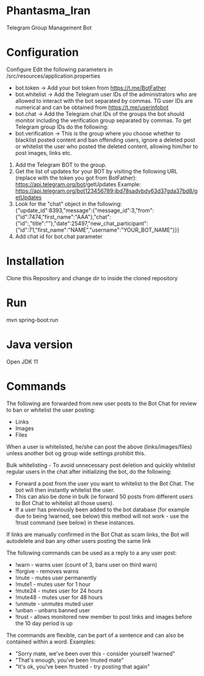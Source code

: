 # Phantasma_Iran
Telegram Group Management Bot
# Configuration
Configure
Edit the following parameters in /src/resources/application.properties
- bot.token -> Add your bot token from https://t.me/BotFather
- bot.whitelist -> Add the Telegram user IDs of the administrators who are allowed to interact with the bot separated by commas. TG user IDs are numerical and can be obtained from https://t.me/userinfobot
- bot.chat -> Add the Telegram chat IDs of the groups the bot should monitor including the verification group separated by commas. To get Telegram group IDs do the following:
- bot.verification -> This is the group where you choose whether to blacklist posted content and ban offending users, ignore a deleted post or whitelist the user who posted the deleted content, allowing him/her to post images, links etc.

1) Add the Telegram BOT to the group.
2) Get the list of updates for your BOT by visiting the following URL (replace with the token you got from BotFather):
https://api.telegram.org/bot<YourBOTToken>/getUpdates
Example: https://api.telegram.org/bot123456789:jbd78sadvbdy63d37gda37bd8/getUpdates
3) Look for the "chat" object in the following:
{"update_id":8393,"message":{"message_id":3,"from":{"id":7474,"first_name":"AAA"},"chat":{"id":,"title":""},"date":25497,"new_chat_participant":{"id":71,"first_name":"NAME","username":"YOUR_BOT_NAME"}}}
4) Add chat id for bot.chat parameter

# Installation
Clone this Repository and change dir to inside the cloned repository
# Run
mvn spring-boot:run
# Java version
Open JDK 11
# Commands
The following are forwarded from new user posts to the Bot Chat for review to ban or whitelist the user posting:
- Links
- Images
- Files

When a user is whitelisted, he/she can post the above (links/images/files) unless another bot og group wide settings prohibit this.

Bulk whitelisting - To avoid unnecessary post deletion and quickly whitelist regular users in the chat after initializing the bot, do the following:
- Forward a post from the user you want to whitelist to the Bot Chat. The bot will then instantly whitelist the user.
- This can also be done in bulk (ie forward 50 posts from different users to Bot Chat to whitelist all those users).
- If a user has previously been added to the bot database (for example due to being !warned, see below) this method will not work - use the !trust command (see below) in these instances.

If links are manually confirmed in the Bot Chat as scam links, the Bot will autodelete and ban any other users posting the same link

The following commands can be used as a reply to a any user post:
- !warn - warns user (count of 3, bans user on third warn)
- !forgive - removes warns
- !mute - mutes user permanently
- !mute1 - mutes user for 1 hour
- !mute24 - mutes user for 24 hours
- !mute48 - mutes user for 48 hours
- !unmute - unmutes muted user
- !unban - unbans banned user
- !trust - allows monitored new member to post links and images before the 10 day period is up

The commands are flexible, can be part of a sentence and can also be contained within a word. Examples:
- "Sorry mate, we've been over this - consider yourself !warned"
- "That's enough, you've been !muted mate"
- "It's ok, you've been !trusted - try posting that again"
